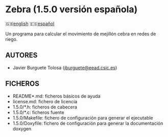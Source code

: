 Zebra (1.5.0 versión española)
==============================

:uk:[english](README.md) :es:[español](README.es.md)

Un programa para calcular el movimiento de mejillón cebra en redes de riego.

AUTORES
-------

* Javier Burguete Tolosa (jburguete@eead.csic.es)

FICHEROS
--------

* README\*.md: ficheros básicos de ayuda
* license.md: fichero de licencia
* 1.5.0/\*.h: ficheros de cabecera
* 1.5.0/\*.c: ficheros fuente
* 1.5.0/Makefile: fichero de configuración para generar el ejecutable
* 1.5.0/Doxyfile: fichero de configuración para generar la documentación doxygen

